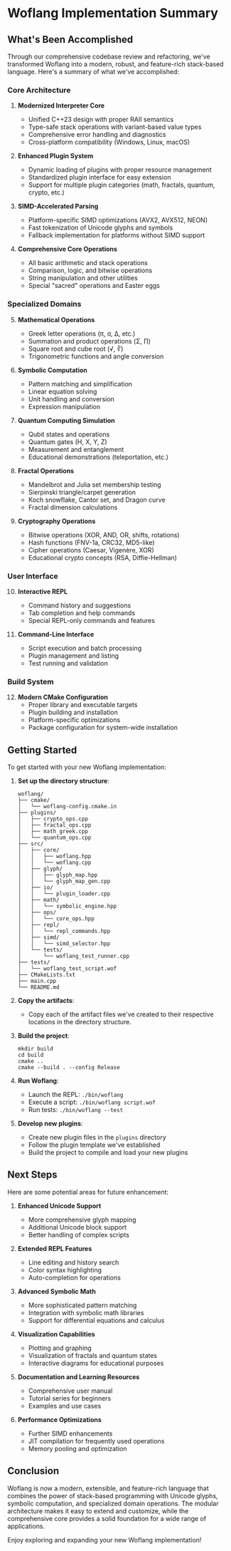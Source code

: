# Woflang Implementation Summary

## What's Been Accomplished

Through our comprehensive codebase review and refactoring, we've transformed Woflang into a modern, robust, and feature-rich stack-based language. Here's a summary of what we've accomplished:

### Core Architecture

1. **Modernized Interpreter Core**
   - Unified C++23 design with proper RAII semantics
   - Type-safe stack operations with variant-based value types
   - Comprehensive error handling and diagnostics
   - Cross-platform compatibility (Windows, Linux, macOS)

2. **Enhanced Plugin System**
   - Dynamic loading of plugins with proper resource management
   - Standardized plugin interface for easy extension
   - Support for multiple plugin categories (math, fractals, quantum, crypto, etc.)

3. **SIMD-Accelerated Parsing**
   - Platform-specific SIMD optimizations (AVX2, AVX512, NEON)
   - Fast tokenization of Unicode glyphs and symbols
   - Fallback implementation for platforms without SIMD support

4. **Comprehensive Core Operations**
   - All basic arithmetic and stack operations
   - Comparison, logic, and bitwise operations
   - String manipulation and other utilities
   - Special "sacred" operations and Easter eggs

### Specialized Domains

5. **Mathematical Operations**
   - Greek letter operations (π, σ, Δ, etc.)
   - Summation and product operations (Σ, ∏)
   - Square root and cube root (√, ∛)
   - Trigonometric functions and angle conversion

6. **Symbolic Computation**
   - Pattern matching and simplification
   - Linear equation solving
   - Unit handling and conversion
   - Expression manipulation

7. **Quantum Computing Simulation**
   - Qubit states and operations
   - Quantum gates (H, X, Y, Z)
   - Measurement and entanglement
   - Educational demonstrations (teleportation, etc.)

8. **Fractal Operations**
   - Mandelbrot and Julia set membership testing
   - Sierpinski triangle/carpet generation
   - Koch snowflake, Cantor set, and Dragon curve
   - Fractal dimension calculations

9. **Cryptography Operations**
   - Bitwise operations (XOR, AND, OR, shifts, rotations)
   - Hash functions (FNV-1a, CRC32, MD5-like)
   - Cipher operations (Caesar, Vigenère, XOR)
   - Educational crypto concepts (RSA, Diffie-Hellman)

### User Interface

10. **Interactive REPL**
    - Command history and suggestions
    - Tab completion and help commands
    - Special REPL-only commands and features

11. **Command-Line Interface**
    - Script execution and batch processing
    - Plugin management and listing
    - Test running and validation

### Build System

12. **Modern CMake Configuration**
    - Proper library and executable targets
    - Plugin building and installation
    - Platform-specific optimizations
    - Package configuration for system-wide installation

## Getting Started

To get started with your new Woflang implementation:

1. **Set up the directory structure**:
   ```
   woflang/
   ├── cmake/
   │   └── woflang-config.cmake.in
   ├── plugins/
   │   ├── crypto_ops.cpp
   │   ├── fractal_ops.cpp
   │   ├── math_greek.cpp
   │   └── quantum_ops.cpp
   ├── src/
   │   ├── core/
   │   │   ├── woflang.hpp
   │   │   └── woflang.cpp
   │   ├── glyph/
   │   │   ├── glyph_map.hpp
   │   │   └── glyph_map_gen.cpp
   │   ├── io/
   │   │   └── plugin_loader.cpp
   │   ├── math/
   │   │   └── symbolic_engine.hpp
   │   ├── ops/
   │   │   └── core_ops.hpp
   │   ├── repl/
   │   │   └── repl_commands.hpp
   │   ├── simd/
   │   │   └── simd_selector.hpp
   │   └── tests/
   │       └── woflang_test_runner.cpp
   ├── tests/
   │   └── woflang_test_script.wof
   ├── CMakeLists.txt
   ├── main.cpp
   └── README.md
   ```

2. **Copy the artifacts**:
   - Copy each of the artifact files we've created to their respective locations in the directory structure.

3. **Build the project**:
   ```
   mkdir build
   cd build
   cmake ..
   cmake --build . --config Release
   ```

4. **Run Woflang**:
   - Launch the REPL: `./bin/woflang`
   - Execute a script: `./bin/woflang script.wof`
   - Run tests: `./bin/woflang --test`

5. **Develop new plugins**:
   - Create new plugin files in the `plugins` directory
   - Follow the plugin template we've established
   - Build the project to compile and load your new plugins

## Next Steps

Here are some potential areas for future enhancement:

1. **Enhanced Unicode Support**
   - More comprehensive glyph mapping
   - Additional Unicode block support
   - Better handling of complex scripts

2. **Extended REPL Features**
   - Line editing and history search
   - Color syntax highlighting
   - Auto-completion for operations

3. **Advanced Symbolic Math**
   - More sophisticated pattern matching
   - Integration with symbolic math libraries
   - Support for differential equations and calculus

4. **Visualization Capabilities**
   - Plotting and graphing
   - Visualization of fractals and quantum states
   - Interactive diagrams for educational purposes

5. **Documentation and Learning Resources**
   - Comprehensive user manual
   - Tutorial series for beginners
   - Examples and use cases

6. **Performance Optimizations**
   - Further SIMD enhancements
   - JIT compilation for frequently used operations
   - Memory pooling and optimization

## Conclusion

Woflang is now a modern, extensible, and feature-rich language that combines the power of stack-based programming with Unicode glyphs, symbolic computation, and specialized domain operations. The modular architecture makes it easy to extend and customize, while the comprehensive core provides a solid foundation for a wide range of applications.

Enjoy exploring and expanding your new Woflang implementation!
